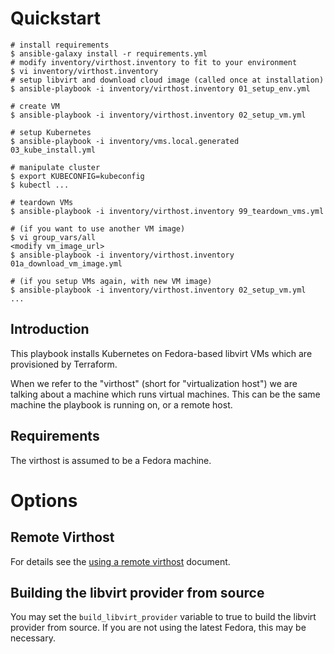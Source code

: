 # Quickstart

```
# install requirements
$ ansible-galaxy install -r requirements.yml
# modify inventory/virthost.inventory to fit to your environment
$ vi inventory/virthost.inventory
# setup libvirt and download cloud image (called once at installation)
$ ansible-playbook -i inventory/virthost.inventory 01_setup_env.yml

# create VM
$ ansible-playbook -i inventory/virthost.inventory 02_setup_vm.yml

# setup Kubernetes
$ ansible-playbook -i inventory/vms.local.generated 03_kube_install.yml

# manipulate cluster
$ export KUBECONFIG=kubeconfig
$ kubectl ...

# teardown VMs
$ ansible-playbook -i inventory/virthost.inventory 99_teardown_vms.yml

# (if you want to use another VM image)
$ vi group_vars/all
<modify vm_image_url>
$ ansible-playbook -i inventory/virthost.inventory 01a_download_vm_image.yml

# (if you setup VMs again, with new VM image)
$ ansible-playbook -i inventory/virthost.inventory 02_setup_vm.yml
...
```

## Introduction

This playbook installs Kubernetes on Fedora-based libvirt VMs which are provisioned by Terraform.

When we refer to the "virthost" (short for "virtualization host") we are talking about a machine which runs virtual machines. This can be the same machine the playbook is running on, or a remote host.

## Requirements

The virthost is assumed to be a Fedora machine.

# Options

## Remote Virthost

For details see the [using a remote virthost](docs/remote-virthost.md) document.

## Building the libvirt provider from source

You may set the `build_libvirt_provider` variable to true to build the libvirt provider from source. If you are not using the latest Fedora, this may be necessary.
